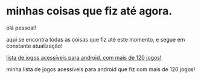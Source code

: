 ﻿# minhas coisas que fiz até agora.

olá pessoal!


 aqui se encontra todas as coisas que fiz até este momento, e segue em constante atualização!






[lista de jogos acessíveis para android, com mais de 120 jogos!](https://azurejoga.github.io/lista-de-jogos-atualizada-para-android-acessiveis)


minha lista de jogos acessíveis para android  que fiz com mais de 120 jogos!